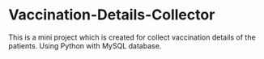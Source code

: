 # Vaccination-Details-Collector
This is a mini project which is created for collect vaccination details of the patients.  Using Python with MySQL database.
